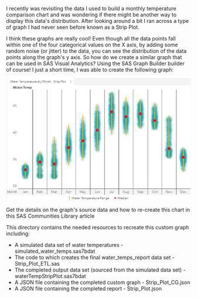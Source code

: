 I recently was revisiting the data I used to build a monthly temperature comparison chart and was wondering if there might be another way to display this data's distribution.  After looking around a bit I ran across a type of graph I had never seen before known as a Strip Plot.  


I think these graphs are really cool!  Even though all the data points fall within one of the four categorical values on the X axis, by adding some random noise (or jitter) to the data, you can see the distribution of the data points along the graph's y axis.  So how do we create a similar graph that can be used in SAS Visual Analytics? Using the SAS Graph Builder builder of course!  I just a short time, I was able to create the following graph:

![](./WaterTemp_StripPlot.png)

Get the details on the graph's source data and how to re-create this chart in this SAS Communities Library article

This directory contains the needed resources to recreate this custom graph including:

* A simulated data set of water temperatures - simulated_water_temps.sas7bdat
* The code to which creates the final water_temps_report data set - Strip_Plot_ETL.sas
* The completed output data set (sourced from the simulated data set) - waterTempStripPlot.sas7bdat
* A JSON file containing the completed custom graph - Strip_Plot_CG.json
* A JSON file containing the completed report - Strip_Plot.json
